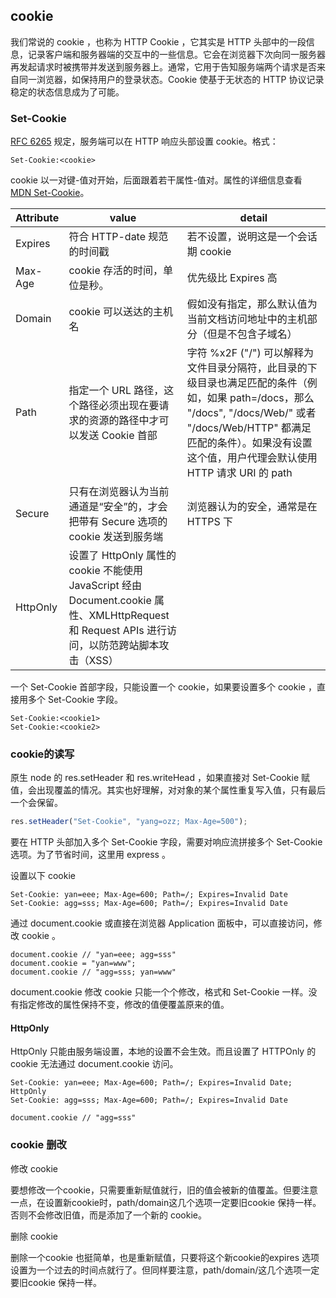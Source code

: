 ## cookie

我们常说的 cookie ，也称为 HTTP Cookie ，它其实是 HTTP 头部中的一段信息，记录客户端和服务器端的交互中的一些信息。它会在浏览器下次向同一服务器再发起请求时被携带并发送到服务器上。通常，它用于告知服务端两个请求是否来自同一浏览器，如保持用户的登录状态。Cookie 使基于无状态的 HTTP 协议记录稳定的状态信息成为了可能。

### Set-Cookie

[RFC 6265](https://tools.ietf.org/html/rfc6265#section-4.1) 规定，服务端可以在 HTTP 响应头部设置 cookie。格式：

```
Set-Cookie:<cookie>
```

cookie 以一对键-值对开始，后面跟着若干属性-值对。属性的详细信息查看 [MDN Set-Cookie](https://developer.mozilla.org/zh-CN/docs/Web/HTTP/Headers/Set-Cookie)。

| Attribute | value | detail |
| ----------| ----- | ------ |
| Expires | 符合 HTTP-date 规范的时间戳 | 若不设置，说明这是一个会话期 cookie |
| Max-Age | cookie 存活的时间，单位是秒。 | 优先级比 Expires 高|
| Domain | cookie 可以送达的主机名 | 假如没有指定，那么默认值为当前文档访问地址中的主机部分（但是不包含子域名）|
| Path | 指定一个 URL 路径，这个路径必须出现在要请求的资源的路径中才可以发送 Cookie 首部 | 字符  %x2F ("/") 可以解释为文件目录分隔符，此目录的下级目录也满足匹配的条件（例如，如果 path=/docs，那么 "/docs", "/docs/Web/" 或者 "/docs/Web/HTTP" 都满足匹配的条件）。如果没有设置这个值，用户代理会默认使用 HTTP 请求 URI 的 path |
| Secure | 只有在浏览器认为当前通道是“安全”的，才会把带有 Secure 选项的 cookie 发送到服务端 | 浏览器认为的安全，通常是在 HTTPS 下 |
| HttpOnly | 设置了 HttpOnly 属性的 cookie 不能使用 JavaScript 经由  Document.cookie 属性、XMLHttpRequest 和  Request APIs 进行访问，以防范跨站脚本攻击（XSS）|  |

一个 Set-Cookie 首部字段，只能设置一个 cookie，如果要设置多个 cookie ，直接用多个 Set-Cookie 字段。

```
Set-Cookie:<cookie1>
Set-Cookie:<cookie2>
```

### cookie的读写

原生 node 的 res.setHeader 和 res.writeHead ，如果直接对 Set-Cookie 赋值，会出现覆盖的情况。其实也好理解，对对象的某个属性重复写入值，只有最后一个会保留。

```javascript
res.setHeader("Set-Cookie", "yang=ozz; Max-Age=500");
```

要在 HTTP 头部加入多个 Set-Cookie 字段，需要对响应流拼接多个 Set-Cookie 选项。为了节省时间，这里用 express 。

设置以下 cookie

```
Set-Cookie: yan=eee; Max-Age=600; Path=/; Expires=Invalid Date
Set-Cookie: agg=sss; Max-Age=600; Path=/; Expires=Invalid Date
```

通过 document.cookie 或直接在浏览器 Application 面板中，可以直接访问，修改 cookie 。

```
document.cookie // "yan=eee; agg=sss"
document.cookie = "yan=www";
document.cookie // "agg=sss; yan=www"
```

document.cookie 修改 cookie 只能一个个修改，格式和 Set-Cookie 一样。没有指定修改的属性保持不变，修改的值便覆盖原来的值。

#### HttpOnly

HttpOnly 只能由服务端设置，本地的设置不会生效。而且设置了 HTTPOnly 的 cookie 无法通过 document.cookie 访问。

```
Set-Cookie: yan=eee; Max-Age=600; Path=/; Expires=Invalid Date; HttpOnly
Set-Cookie: agg=sss; Max-Age=600; Path=/; Expires=Invalid Date
```

```
document.cookie // "agg=sss" 
```

### cookie 删改

修改 cookie

要想修改一个cookie，只需要重新赋值就行，旧的值会被新的值覆盖。但要注意一点，在设置新cookie时，path/domain这几个选项一定要旧cookie 保持一样。否则不会修改旧值，而是添加了一个新的 cookie。

删除 cookie

删除一个cookie 也挺简单，也是重新赋值，只要将这个新cookie的expires 选项设置为一个过去的时间点就行了。但同样要注意，path/domain/这几个选项一定要旧cookie 保持一样。

